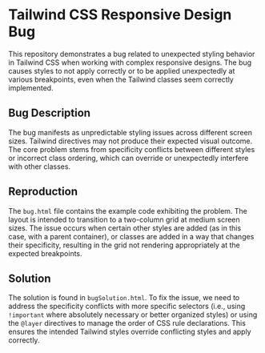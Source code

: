 # Tailwind CSS Responsive Design Bug

This repository demonstrates a bug related to unexpected styling behavior in Tailwind CSS when working with complex responsive designs. The bug causes styles to not apply correctly or to be applied unexpectedly at various breakpoints, even when the Tailwind classes seem correctly implemented.

## Bug Description

The bug manifests as unpredictable styling issues across different screen sizes. Tailwind directives may not produce their expected visual outcome.  The core problem stems from specificity conflicts between different styles or incorrect class ordering, which can override or unexpectedly interfere with other classes.

## Reproduction

The `bug.html` file contains the example code exhibiting the problem.  The layout is intended to transition to a two-column grid at medium screen sizes.  The issue occurs when certain other styles are added (as in this case, with a parent container), or classes are added in a way that changes their specificity, resulting in the grid not rendering appropriately at the expected breakpoints.

## Solution

The solution is found in `bugSolution.html`. To fix the issue, we need to address the specificity conflicts with more specific selectors (i.e., using `!important` where absolutely necessary or better organized styles) or using the `@layer` directives to manage the order of CSS rule declarations. This ensures the intended Tailwind styles override conflicting styles and apply correctly.